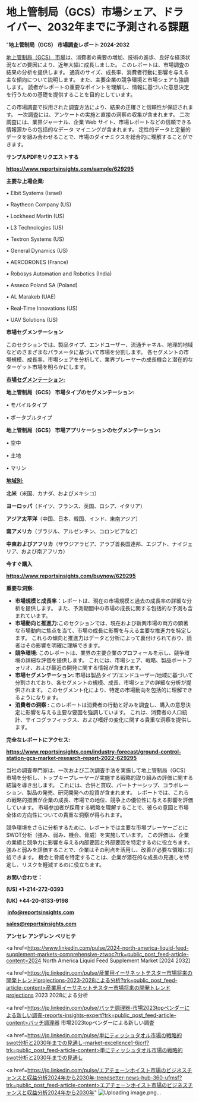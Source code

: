 # 地上管制局（GCS）市場シェア、ドライバー、2032年までに予測される課題

"<strong>地上管制局（GCS） 市場調査レポート 2024-2032</strong>

<a href=https://www.reportsinsights.com/sample/629295>地上管制局（GCS） 市場</a>は、消費者の需要の増加、技術の進歩、良好な経済状況などの要因により、近年大幅に成長しました。 このレポートは、市場調査の結果の分析を提供します。 通貨のサイズ、成長率、消費者行動に影響を与える主な傾向について説明します。 また、主要企業の競争環境と市場シェアも強調します。 読者がレポートの重要なポイントを理解し、情報に基づいた意思決定を行うための基礎を提供することを目的としています。

この市場調査で採用された調査方法により、結果の正確さと信頼性が保証されます。 一次調査には、アンケートの実施と直接の洞察の収集が含まれます。 二次調査には、業界ジャーナル、企業 Web サイト、市場レポートなどの信頼できる情報源からの包括的なデータ マイニングが含まれます。 定性的データと定量的データを組み合わせることで、市場のダイナミクスを総合的に理解することができます。

<strong><b>サンプルPDFをリクエストする</b></strong>

<a href=https://www.reportsinsights.com/sample/629295><strong><u>https://www.reportsinsights.com/sample/629295</u></strong></a>

<strong>主要な上場企業:</strong>

• Elbit Systems (Israel)

• Raytheon Company (US)

• Lockheed Martin (US)

• L3 Technologies (US)

• Textron Systems (US)

• General Dynamics (US)

• AERODRONES (France)

• Robosys Automation and Robotics (India)

• Asseco Poland SA (Poland)

• AL Marakeb (UAE)

• Real-Time Innovations (US)

• UAV Solutions (US)

<strong>市場セグメンテーション</strong>

このセクションでは、製品タイプ、エンドユーザー、流通チャネル、地理的地域などのさまざまなパラメータに基づいて市場を分割します。 各セグメントの市場規模、成長率、市場シェアを分析して、業界プレーヤーの成長機会と潜在的なターゲット市場を明らかにします。

<strong><u>市場セグメンテーション</u></strong><strong><u>:</u></strong>

<strong>地上管制局（GCS） 市場タイプのセグメンテーション:</strong>

• モバイルタイプ

• ポータブルタイプ

<strong>地上管制局（GCS） 市場アプリケーションのセグメンテーション:</strong>

• 空中

• 土地

• マリン

<strong><u>地域別</u></strong><strong><u>:</u></strong>

<strong>北米</strong>（米国、カナダ、およびメキシコ）

<strong>ヨーロッパ</strong>（ドイツ、フランス、英国、ロシア、イタリア）

<strong>アジア太平洋</strong>（中国、日本、韓国、インド、東南アジア）

<strong>南アメリカ</strong>（ブラジル、アルゼンチン、コロンビアなど）

<strong>中東およびアフリカ</strong>（サウジアラビア、アラブ首長国連邦、エジプト、ナイジェリア、および南アフリカ）

<strong>今すぐ購入</strong>

<a href=https://www.reportsinsights.com/buynow/629295><strong><u>https://www.reportsinsights.com/buynow/629295</u></strong></a>

<strong>重要な洞察:</strong>
<ul>
  <li><strong>市場規模と成長率：</strong>レポートは、現在の市場規模と過去の成長率の詳細な分析を提供します。 また、予測期間中の市場の成長に関する包括的な予測も含まれています。</li>
  <li><strong>市場動向と推進力:</strong>このセクションでは、現在および新興市場の両方の顕著な市場動向に焦点を当て、市場の成長に影響を与える主要な推進力を特定します。 これらの傾向と推進力はデータと分析によって裏付けられており、読者はその影響を明確に理解できます。</li>
  <li><strong>競争環境</strong>: このレポートは、業界の主要企業のプロフィールを示し、競争環境の詳細な評価を提供します。 これには、市場シェア、戦略、製品ポートフォリオ、および最近の開発に関する情報が含まれます。</li>
  <li><strong>市場セグメンテーション: </strong>市場は製品タイプ/エンドユーザー/地域に基づいて分割されており、各セグメントの規模、成長、市場シェアの詳細な分析が提供されます。 このセグメント化により、特定の市場動向を包括的に理解できるようになります。</li>
  <li><strong>消費者の洞察 : </strong>このレポートは消費者の行動と好みを調査し、購入の意思決定に影響を与える主要な要因を強調しています。 これは、消費者の人口統計、サイコグラフィックス、および嗜好の変化に関する貴重な洞察を提供します。</li>
</ul>
<strong>完全なレポートにアクセス:</strong>

<a href=https://www.reportsinsights.com/industry-forecast/ground-control-station-gcs-market-research-report-2022-629295><strong><u><b>https://www.reportsinsights.com/industry-forecast/ground-control-station-gcs-market-research-report-2022-629295</b></u></strong></a>

当社の調査専門家は、一次および二次調査手法を実施して地上管制局（GCS）市場を分析し、トップキープレーヤーが実施する戦略的取り組みの評価に関する結論を導き出します。 これには、合併と買収、パートナーシップ、コラボレーション、製品の発売、研究開発への投資が含まれます。 レポートでは、これらの戦略的措置が企業の成長、市場での地位、競争上の優位性に与える影響を評価しています。 市場参加者が採用する戦略を理解することで、彼らの意図と市場全体の方向性についての貴重な洞察が得られます。

競争環境をさらに分析するために、レポートでは主要な市場プレーヤーごとにSWOT分析（強み、弱み、機会、脅威）を実施しています。 この評価は、企業の業績と競争力に影響を与える内部要因と外部要因を特定するのに役立ちます。 強みと弱みを評価することで、企業はその利点を活用し、改善が必要な領域に対処できます。 機会と脅威を特定することは、企業が潜在的な成長の見通しを特定し、リスクを軽減するのに役立ちます。

<strong>お問い合わせ：</strong>

<strong>(US) +1-214-272-0393</strong>

<strong>(UK) +44-20-8133-9198</strong>

<strong> </strong><a href=info@reportsinsights.com><strong><u>info@reportsinsights.com</u></strong></a>

<a href=sales@reportsinsights.com><strong><u>sales@reportsinsights.com</u></strong></a>

<strong>アンセレ アンデレン ベリヒテ</strong>

<a href=https://www.linkedin.com/pulse/2024-north-america-liquid-feed-supplement-markets-comprehensive-ztwoc?trk=public_post_feed-article-content>2024 North America Liquid Feed Supplement Market [2024 2032]</a>

<a href=https://jp.linkedin.com/pulse/産業用イーサネットテスター市場将来の開発トレンドprojections-2023-2028による分析?trk=public_post_feed-article-content>産業用イーサネットテスター市場将来の開発トレンドprojections 2023 2028による分析</a>

<a href=https://jp.linkedin.com/pulse/バッチ調理器-市場2023topベンダーによる新しい調査-reports-insights-expert?trk=public_post_feed-article-content>バッチ調理器 市場2023topベンダーによる新しい調査</a>

<a href=https://jp.linkedin.com/pulse/単にティッシュタオル市場の戦略的swot分析と2030年までの見通し-market-excellence1-6jcrf?trk=public_post_feed-article-content>単にティッシュタオル市場の戦略的swot分析と2030年までの見通し</a>

<a href=https://jp.linkedin.com/pulse/エアチェーンホイスト市場のビジネスチャンスと収益分析2024年から2030年-trendsetter-news-hub-360-ufmsf?trk=public_post_feed-article-content>エアチェーンホイスト市場のビジネスチャンスと収益分析2024年から2030年</a>"
![Uploading image.png…]()
